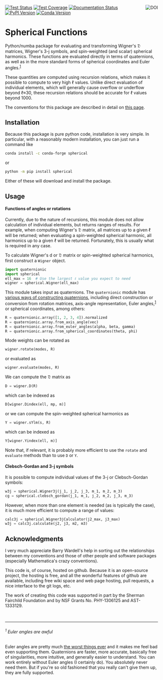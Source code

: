 <a href="https://doi.org/10.5281/zenodo.5590582"><img align="right" hspace="0" src="https://zenodo.org/badge/DOI/10.5281/zenodo.5590582.svg" alt="DOI"></a>
[![Test Status](https://github.com/moble/spherical/workflows/tests/badge.svg)](https://github.com/moble/spherical/actions)
[![Test Coverage](https://codecov.io/gh/moble/spherical/branch/master/graph/badge.svg)](https://codecov.io/gh/moble/spherical)
[![Documentation Status](https://readthedocs.org/projects/spherical/badge/?version=main)](https://spherical.readthedocs.io/en/main/?badge=main)
[![PyPI Version](https://img.shields.io/pypi/v/spherical?color=)](https://pypi.org/project/spherical/)
[![Conda Version](https://img.shields.io/conda/vn/conda-forge/spherical.svg?color=)](https://anaconda.org/conda-forge/spherical)


# Spherical Functions

Python/numba package for evaluating and transforming Wigner's 𝔇 matrices,
Wigner's 3-j symbols, and spin-weighted (and scalar) spherical harmonics.
These functions are evaluated directly in terms of quaternions, as well as in
the more standard forms of spherical coordinates and Euler
angles.<sup>[1](#1-euler-angles-are-awful)</sup>

These quantities are computed using recursion relations, which makes it
possible to compute to very high ℓ values.  Unlike direct evaluation of
individual elements, which will generally cause overflow or underflow beyond
ℓ≈30, these recursion relations should be accurate for ℓ values beyond 1000.

The conventions for this package are described in detail on
[this page](http://moble.github.io/spherical/).

## Installation

Because this package is pure python code, installation is very simple.  In
particular, with a reasonably modern installation, you can just run a command
like

```bash
conda install -c conda-forge spherical
```

or

```bash
python -m pip install spherical
```

Either of these will download and install the package.


## Usage

#### Functions of angles or rotations

Currently, due to the nature of recursions, this module does not allow
calculation of individual elements, but returns ranges of results.  For
example, when computing Wigner's 𝔇 matrix, all matrices up to a given ℓ will be
returned; when evaluating a spin-weighted spherical harmonic, all harmonics up
to a given ℓ will be returned.  Fortunately, this is usually what is required
in any case.

To calculate Wigner's d or 𝔇 matrix or spin-weighted spherical harmonics, first
construct a `Wigner` object.

```python
import quaternionic
import spherical
ell_max = 16  # Use the largest ℓ value you expect to need
wigner = spherical.Wigner(ell_max)
```

This module takes input as quaternions.  The `quaternionic` module has [various
ways of constructing
quaternions](https://quaternionic.readthedocs.io/en/latest/#rotations),
including direct construction or conversion from rotation matrices, axis-angle
representation, Euler angles,<sup>[1](#euler-angles-are-awful)</sup> or
spherical coordinates, among others:

```python
R = quaternionic.array([1, 2, 3, 4]).normalized
R = quaternionic.array.from_axis_angle(vec)
R = quaternionic.array.from_euler_angles(alpha, beta, gamma)
R = quaternionic.array.from_spherical_coordinates(theta, phi)
```

Mode weights can be rotated as

```python
wigner.rotate(modes, R)
```

or evaluated as

```python
wigner.evaluate(modes, R)
```

We can compute the 𝔇 matrix as

```python
D = wigner.D(R)
```

which can be indexed as

```python
D[wigner.Dindex(ell, mp, m)]
```

or we can compute the spin-weighted spherical harmonics as

```python
Y = wigner.sYlm(s, R)
```

which can be indexed as

```python
Y[wigner.Yindex(ell, m)]
```

Note that, if relevant, it is probably more efficient to use the `rotate` and
`evaluate` methods than to use `D` or `Y`.



#### Clebsch-Gordan and 3-j symbols

It is possible to compute individual values of the 3-j or Clebsch-Gordan
symbols:

```python
w3j = spherical.Wigner3j(j_1, j_2, j_3, m_1, m_2, m_3)
cg = spherical.clebsch_gordan(j_1, m_1, j_2, m_2, j_3, m_3)
```

However, when more than one element is needed (as is typically the case), it is
much more efficient to compute a range of values:

```python
calc3j = spherical.Wigner3jCalculator(j2_max, j3_max)
w3j = calc3j.calculate(j2, j3, m2, m3)
```


## Acknowledgments

I very much appreciate Barry Wardell's help in sorting out the relationships
between my conventions and those of other people and software packages
(especially Mathematica's crazy conventions).

This code is, of course, hosted on github.  Because it is an open-source
project, the hosting is free, and all the wonderful features of github are
available, including free wiki space and web page hosting, pull requests, a
nice interface to the git logs, etc.

The work of creating this code was supported in part by the Sherman Fairchild
Foundation and by NSF Grants No. PHY-1306125 and AST-1333129.


<br/>

---

###### <sup>1</sup> Euler angles are awful

Euler angles are pretty much
[the worst things ever](http://moble.github.io/spherical/#euler-angles)
and it makes me feel bad even supporting them.  Quaternions are
faster, more accurate, basically free of singularities, more
intuitive, and generally easier to understand.  You can work entirely
without Euler angles (I certainly do).  You absolutely never need
them.  But if you're so old fashioned that you really can't give them
up, they are fully supported.
